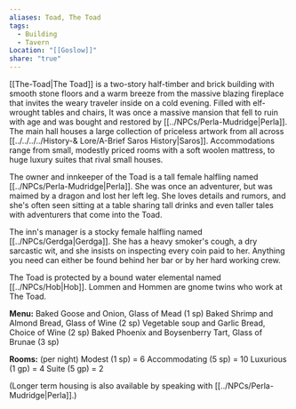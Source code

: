 ```yaml
---
aliases: Toad, The Toad
tags:
  - Building
  - Tavern
Location: "[[Goslow]]"
share: "true"
---
```


[[The-Toad|The Toad]] is a two-story half-timber and brick building with smooth stone floors and a warm breeze from the massive blazing fireplace that invites the weary traveler inside on a cold evening. Filled with elf-wrought tables and chairs, It was once a massive mansion that fell to ruin with age and was bought and restored by [[../NPCs/Perla-Mudridge|Perla]]. The main hall houses a large collection of priceless artwork from all across [[../../../../History-& Lore/A-Brief Saros History|Saros]]. Accommodations range from small, modestly priced rooms with a soft woolen mattress, to huge luxury suites that rival small houses.

The owner and innkeeper of the Toad is a tall female halfling named [[../NPCs/Perla-Mudridge|Perla]]. She was once an adventurer, but was maimed by a dragon and lost her left leg. She loves details and rumors, and she's often seen sitting at a table sharing tall drinks and even taller tales with adventurers that come into the Toad.

The inn's manager is a stocky female halfling named [[../NPCs/Gerdga|Gerdga]]. She has a heavy smoker's cough, a dry sarcastic wit, and she insists on inspecting every coin paid to her. Anything you need can either be found behind her bar or by her hard working crew. 

The Toad is protected by a bound water elemental named [[../NPCs/Hob|Hob]].
Lommen and Hommen are gnome twins who work at The Toad.

**Menu:**
Baked Goose and Onion, Glass of Mead (1 sp)
Baked Shrimp and Almond Bread, Glass of Wine (2 sp)
Vegetable soup and Garlic Bread, Choice of Wine (2 sp)
Baked Phoenix and Boysenberry Tart, Glass of Brunae (3 sp)

**Rooms:** (per night)
Modest (1 sp) = 6
Accommodating (5 sp) = 10
Luxurious (1 gp) = 4
Suite (5 gp) = 2

(Longer term housing is also available by speaking with [[../NPCs/Perla-Mudridge|Perla]].)

